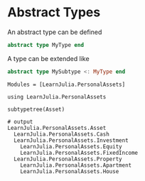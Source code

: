 # Abstract Types

An abstract type can be defined

```julia
abstract type MyType end
```

A type can be extended like

```julia
abstract type MySubtype <: MyType end
```

```@autodocs
Modules = [LearnJulia.PersonalAssets]
```

```jldoctest
using LearnJulia.PersonalAssets

subtypetree(Asset)

# output
LearnJulia.PersonalAssets.Asset
  LearnJulia.PersonalAssets.Cash
  LearnJulia.PersonalAssets.Investment
    LearnJulia.PersonalAssets.Equity
    LearnJulia.PersonalAssets.FixedIncome
  LearnJulia.PersonalAssets.Property
    LearnJulia.PersonalAssets.Apartment
    LearnJulia.PersonalAssets.House

```



